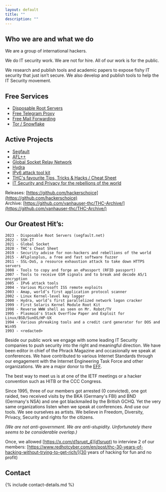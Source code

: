 ```yaml
---
layout: default
title: ""
description: ""
---
```


## Who we are and what we do

We are a group of international hackers.

We do IT security work. We are not for hire. All of our work is for the public.

We research and publish tools and academic papers to expose fishy IT security that just isn’t secure.  We also develop and publish tools to help the IT Security movement.

## Free Services

- [Disposable Root Servers](https://www.thc.org/segfault)
- [Free Telegram Proxy](https://www.thc.org/t)
- [Free Mail Forwarding](https://www.thc.org/mail)
- [Tor / Snowflake](https://www.thc.org/snowflake)

## Active Projects

- [Segfault](https://www.thc.org/segfault)
- [AFL++](https://github.com/AFLplusplus/AFLplusplus)
- [Global Socket Relay Network](https://www.gsocket.io)
- [Hydra](https://github.com/vanhauser-thc/thc-hydra)
- [IPv6 attack tool kit](https://github.com/vanhauser-thc/thc-ipv6)
- [THC's favourite Tips, Tricks  & Hacks / Cheat Sheet](https://github.com/hackerschoice/thc-tips-tricks-hacks-cheat-sheet)
- [IT Security and Privacy for the rebellions of the world](https://hackerschoice.medium.com/it-security-and-privacy-for-the-rebellions-of-the-world-db4023cadcca
)


Releases: [https://github.com/hackerschoice](https://github.com/hackerschoice)  
Archive: [https://github.com/vanhauser-thc/THC-Archive/](https://github.com/vanhauser-thc/THC-Archive/)

## Our Greatest Hit’s:

```
2023 - Disposable Root Servers (segfault.net)
2022 - SSH-IT
2021 - Global Socket
2020 - THC's Cheat Sheet
2019 - Security advise for non-hackers and rebellions of the world
2015 - AFLplusplus, a free and fast software fuzzer
2011 - SSL-DoS, a resource exhaustion attack to take down HTTPS servers
2008 - Tools to copy and forge an ePassport (RFID passport)
2007 - Tools to receive GSM signals and to break and decode A5/1 encryption
2005 - IPv6 attack tools 
2004 - Various Microsoft ISS remote exploits
2003 - Amap, world’s first application protocol scanner
2002 - Linux Kernel-level key logger
2000 - Hydra, world’s first parallelized network logon cracker
1999 - First Solaris Kernel Module Root Kit
1998 - Reverse WWW shell as seen on Mr. Robot/TV
1995 - Plasmoid's Stack Overflow Paper and Exploit for Linux/BSD/SunOS/HP-UX
1994 - Various phreaking tools and a credit card generator for DOS and Win95
1993 - <redacted>
```

Beside our public work we engage with some leading IT Security companies to push security into the right and meaningful direction. We have been editor in chief of the Phrack Magazine and occasionally we speak at conferences. We have contributed to various Internet Standards through our engagement with the Internet Engineering Task Force and other organizations. We are a major donor to the [EFF](https://www.eff.org).

The best way to meet us is at one of the IETF meetings or a hacker convention such as HITB or the CCC Congress.

Since 1995, three of our members got arrested (0 convicted), one got raided, two received visits by the BKA (Germany's FBI) and BND (Germany's NSA) and one got blackmailed by the British GCHQ. Yet the very same organizations listen when we speak at conferences. And use our tools. We see ourselves as artists. We believe in Freedom, Diversity, Privacy, Security and rights for the citizens.

*(We are not anti-government. We are anti-stupidity. Unfortunately there seems to be considerable overlap.)*

Once, we allowed [https://x.com/d1srupt_4](d1srupt) to interview 2 of our members: [https://www.redhotcyber.com/en/post/thc-30-years-of-hacking-without-trying-to-get-rich/](30 years of hacking for fun and no profit)

## Contact

{% include contact-details.md %}






